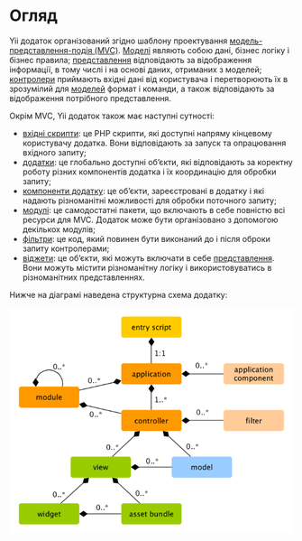 Огляд
=====

Yii додаток організований згідно шаблону проектування [модель-представлення-подія (MVC)](http://ru.wikipedia.org/wiki/Model-View-Controller).
[Моделі](structure-models.md) являють собою дані, бізнес логіку і бізнес правила; [представлення](structure-views.md)
відповідають за відображення інформації, в тому числі і на основі даних, отриманих з моделей; [контролери](structure-controllers.md) 
приймають вхідні дані від користувача і перетворюють їх в зрозумілий для [моделей](structure-models.md) формат і команди, а також відповідають за відображення потрібного представлення.

Окрім MVC, Yii додаток також має наступні сутності:

* [вхідні скрипти](structure-entry-scripts.md): це PHP скрипти, які доступні напряму кінцевому користувачу додатка.
  Вони відповідають за запуск та опрацювання вхідного запиту;
* [додатки](structure-applications.md): це глобально доступні об’єкти, які відповідають за коректну роботу різних 
  компонентів додатка і їх координацію для обробки запиту;
* [компоненти додатку](structure-application-components.md): це об’єкти, зареєстровані в додатку і які надають
  різноманітні можливості для обробки поточного запиту;
* [модулі](structure-modules.md): це самодостатні пакети, що включають в себе повністю всі ресурси для MVC.
  Додаток може бути організовано з допомогою декількох модулів;
* [фільтри](structure-filters.md): це код, який повинен бути виконаний до і після оброки запиту контролерами;
* [віджети](structure-widgets.md): це об’єкти, які можуть включати в себе [представлення](structure-views.md).
  Вони можуть містити різноманітну логіку і використовуватись в різноманітних представленнях.

Нижче на діаграмі наведена структурна схема додатку:

![Стандартна структура додатку](../guide/images/application-structure.png)